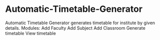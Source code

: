 # Automatic-Timetable-Generator
Automatic Timetable Generator generates timetable for institute by given details.
Modules:
Add Faculty
Add Subject
Add Classroom
Generate timetable
View timetable
